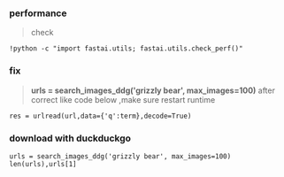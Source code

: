 ### performance
> check
```
!python -c "import fastai.utils; fastai.utils.check_perf()"
```
### fix
> **urls = search_images_ddg('grizzly bear', max_images=100)**
> after correct like code below ,make sure restart runtime
```
res = urlread(url,data={'q':term},decode=True)
```
### download with duckduckgo
```
urls = search_images_ddg('grizzly bear', max_images=100)
len(urls),urls[1]
```
